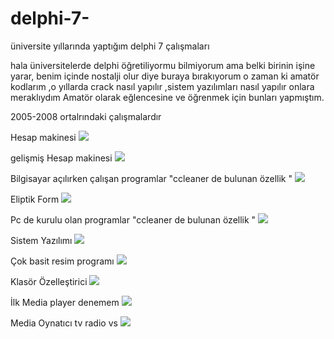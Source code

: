 # delphi-7-
üniversite yıllarında yaptığım delphi 7 çalışmaları

hala üniversitelerde delphi öğretiliyormu bilmiyorum ama belki birinin işine yarar, benim içinde nostalji olur diye buraya bırakıyorum 
o zaman ki amatör kodlarım ,o yıllarda crack nasıl yapılır ,sistem yazılımları nasıl yapılır onlara meraklıydım 
Amatör olarak eğlencesine ve öğrenmek için bunları yapmıştım.

2005-2008 ortalrındaki çalışmalardır

Hesap makinesi
<img src="https://github.com/stnc/delphi7/blob/master/screenshots/bast_screenshot.png?raw=true">


gelişmiş Hesap makinesi
<img src="https://github.com/stnc/delphi7/blob/master/screenshots/gelismis_screenshot.png?raw=true">

Bilgisayar açılırken çalışan programlar "ccleaner de bulunan özellik "
<img src="https://github.com/stnc/delphi7/blob/master/screenshots/acilis_screenshot.png?raw=true">

Eliptik Form
<img src="https://github.com/stnc/delphi7/blob/master/screenshots/eliptik_form_crack.png?raw=true">

Pc de kurulu olan programlar "ccleaner de bulunan özellik "
<img src="https://github.com/stnc/delphi7/blob/master/screenshots/pc_de_kurulu_olan_programlar.png?raw=true">

Sistem Yazılımı 
<img src="https://github.com/stnc/delphi7/blob/master/screenshots/sistem_organiztor.png?raw=true">

Çok basit resim programı 
<img src="https://github.com/stnc/delphi7/blob/master/screenshots/picture_manager.png?raw=true">


Klasör Özelleştirici 
<img src="https://github.com/stnc/delphi7/blob/master/screenshots/klasor_ozellstirici.png?raw=true">


İlk Media player denemem
<img src="https://github.com/stnc/delphi7/blob/master/screenshots/ilk_media_player.png?raw=true">

Media Oynatıcı tv radio vs 
<img src="https://github.com/stnc/delphi7/blob/master/screenshots/medya_tv.png?raw=true">
